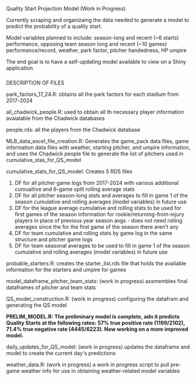 Quality Start Projection Model (Work in Progress)

Currently scraping and organizaing the data needed to generate a model to predict the probability of a quality start.

Model variables planned to include: season-long and recent (~6 starts) performance, opposing team season long and recent (~10 games) performance/record, weather, park factor, pitcher handedness, HP umpire

The end goal is to have a self-updating model available to view on a Shiny application

###

DESCRIPTION OF FILES

park_factors_17_24.R: obtains all the park factors for each stadium from 2017-2024

all_chadwick_people.R: used to obtain all th necessary player information avaialable from the Chadwick databases

people.rds: all the players from the Chadwick database

MLB_data_excel_file_creation.R: Generates the game_pack data files, game information data files with weather, starting pitcher, and umpire information, and uses the Chadwick people file to generate the list of pitchers used in cumulative_stas_for_QS_model

cumulative_stats_for_QS_model:  Creates 5 RDS files
  1) DF for all pitcher game logs from 2017-2024 with various additional cumualtive and 6-game split rolling average stats
  2) DF for all pitcher season-long stats and averages to fill in game 1 of the season cumulative and rolling averages (model variables) in future use 
  3) DF for the league average cumulative and rolling stats to be used for first games of the season information for rookie/returning-from-injury players in place of previous year season avgs
    - does not need rolling averages since the for the first game of the season there aren't any   
  4) DF for team cumulative and rolling stats by game log in the same structure and pitcher game logs
  5) DF for team seasonal averages to be used to fill in game 1 of the season cumulative and rolling averages (model variables) in future use 

probable_starters.R: creates the starter_list.rds file that holds the available information for the starters and umpire for games

model_dataframe_pitcher_team_stats: (work in progress) assmembles final dataframes of pitcher and team stats

QS_model_construction.R: (work in progress) configuring the datafram and generating the QS model

**PRELIM_MODEL.R: The preliminary model is complete, adn it predicts Quality Starts at the following rates: 57% true positive rate (1199/2102), 71.4% true negative rate (4445/6223). Now working on a more improved model.**

daily_updates_for_QS_model: (work in progress) updates the dataframe and model to create the current day's predictions

weather_data.R: (work in progress) a work in progress script to pull pre-game weather info for use in obtaining weather-related model variables

